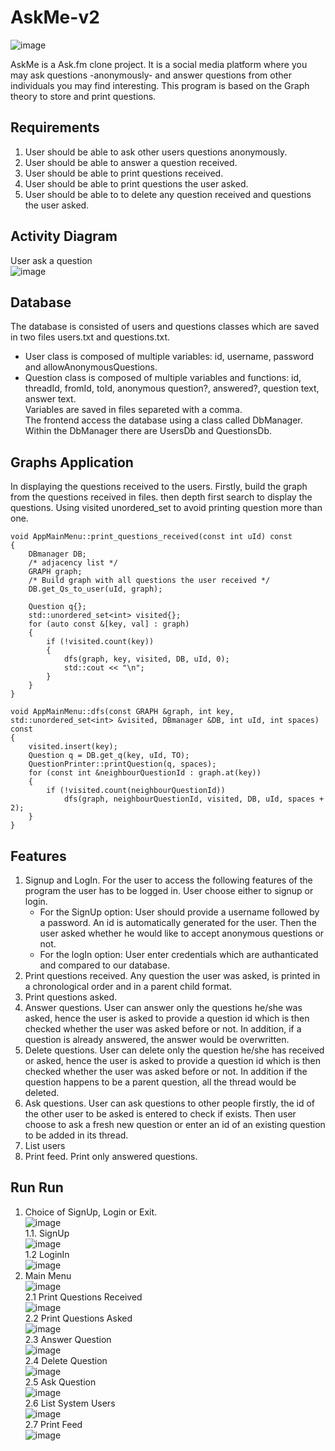# AskMe-v2
![image](https://user-images.githubusercontent.com/29601694/199635081-6be78934-359c-4447-8dea-5a41ffce9f51.png)

AskMe is a Ask.fm clone project. It is a social media platform where you may ask questions -anonymously- and answer questions from other individuals you may find interesting. This program is based on the Graph theory to store and print questions. 

## Requirements
1. User should be able to ask other users questions anonymously.
2. User should be able to answer a question received.
3. User should be able to print questions received.
4. User should be able to print questions the user asked.
5. User should be able to to delete any question received and questions the user asked.

## Activity Diagram
User ask a question </br>
![image](https://user-images.githubusercontent.com/29601694/200147637-b3e6726d-ab46-45c8-8785-d7f9d9328468.png)

## Database
The database is consisted of users and questions classes which are saved in two files users.txt and questions.txt.
* User class is composed of multiple variables: id, username, password and allowAnonymousQuestions.
* Question class is composed of multiple variables and functions: id, threadId, fromId, toId, anonymous question?, answered?, question text, answer text.<br />
Variables are saved in files separeted with a comma.<br />
The frontend access the database using a class called DbManager. Within the DbManager there are UsersDb and QuestionsDb.<br/>

## Graphs Application
In displaying the questions received to the users. Firstly, build the graph from the questions received in files. then depth first search to display the questions. Using visited unordered_set to avoid printing question more than one.
```
void AppMainMenu::print_questions_received(const int uId) const
{
	DBmanager DB;
	/* adjacency list */
	GRAPH graph;
	/* Build graph with all questions the user received */
	DB.get_Qs_to_user(uId, graph);

	Question q{};
	std::unordered_set<int> visited{};
	for (auto const &[key, val] : graph)
	{
		if (!visited.count(key))
		{
			dfs(graph, key, visited, DB, uId, 0);
			std::cout << "\n";
		}
	}
}
```
```
void AppMainMenu::dfs(const GRAPH &graph, int key, std::unordered_set<int> &visited, DBmanager &DB, int uId, int spaces) const
{
	visited.insert(key);
	Question q = DB.get_q(key, uId, TO);
	QuestionPrinter::printQuestion(q, spaces);
	for (const int &neighbourQuestionId : graph.at(key))
	{
		if (!visited.count(neighbourQuestionId))
			dfs(graph, neighbourQuestionId, visited, DB, uId, spaces + 2);
	}
}
```
## Features
1. Signup and LogIn. For the user to access the following features of the program the user has to be logged in. User choose either to signup or login.
    * For the SignUp option: User should provide a username followed by a password. An id is automatically generated for the user. Then the user asked whether he would like to accept anonymous questions or not.
    * For the logIn option: User enter credentials which are authanticated and compared to our database.
2. Print questions received. Any question the user was asked, is printed in a chronological order and in a parent child format.
3. Print questions asked.
4. Answer questions. User can answer only the questions he/she was asked, hence the user is asked to provide a question id which is then checked whether the user was asked before or not. In addition, if a question is already answered, the answer would be overwritten.
5. Delete questions. User can delete only the question he/she has received or asked, hence the user is asked to provide a question id which is then checked whether the user was asked before or not. In addition if the question happens to be a parent question, all the thread would be deleted.
6. Ask questions. User can ask questions to other people firstly, the id of the other user to be asked is entered to check if exists. Then user choose to ask a fresh new question or enter an id of an existing question to be added in its thread.
7. List users
8. Print feed. Print only answered questions.

## Run Run
1. Choice of SignUp, Login or Exit.<br/>
![image](https://user-images.githubusercontent.com/29601694/183286019-7550850f-857a-4468-a3ee-ca78ef0a146a.png)<br/>
    1.1. SignUp<br/>
    ![image](https://user-images.githubusercontent.com/29601694/183286086-87134aff-9d7f-4668-b577-dae4c4c0e8b6.png)<br/>
    1.2 LoginIn<br/>
    ![image](https://user-images.githubusercontent.com/29601694/183286127-a9944895-3c99-4f6d-81e0-1cb6e2211bd4.png)<br/>
2. Main Menu<br/>
 ![image](https://user-images.githubusercontent.com/29601694/183288670-2f72fd39-b144-4b28-904a-d22ca7f37489.png)<br/>
   2.1 Print Questions Received<br/>
   ![image](https://user-images.githubusercontent.com/29601694/183285877-038e6205-94ed-4b57-b65a-f3243cf4e515.png)<br/>
   2.2 Print Questions Asked<br/>
   ![image](https://user-images.githubusercontent.com/29601694/183288754-fbbedf2b-c668-43bd-b37e-61df7fcfebff.png)<br/>
   2.3 Answer Question<br/>
   ![image](https://user-images.githubusercontent.com/29601694/183288829-8de106f4-3be1-4a07-a14c-4a15eb297dbc.png)<br/>
   2.4 Delete Question<br/>
   ![image](https://user-images.githubusercontent.com/29601694/183288867-07e7c1bd-c7c3-416e-ab68-693ac871be79.png)<br/>
   2.5 Ask Question<br/>
   ![image](https://user-images.githubusercontent.com/29601694/183288949-575d30ce-f82e-4c01-b2a2-dd8118dd7fdb.png)<br/>
   2.6 List System Users<br/>
   ![image](https://user-images.githubusercontent.com/29601694/183288980-0bd64568-c821-4218-9ae7-6b74d3a5f962.png)<br/>
   2.7 Print Feed<br/>
   ![image](https://user-images.githubusercontent.com/29601694/183289029-b4e66df3-145a-4f69-9364-88b15cdf47e2.png)<br/>


 
